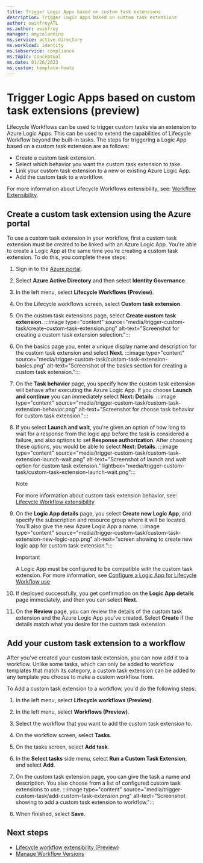 ```yaml
---
title: Trigger Logic Apps based on custom task extensions
description: Trigger Logic Apps based on custom task extensions
author: owinfreyATL
ms.author: owinfrey
manager: amycolannino
ms.service: active-directory
ms.workload: identity
ms.subservice: compliance
ms.topic: conceptual
ms.date: 01/26/2023
ms.custom: template-howto 
---
```



# Trigger Logic Apps based on custom task extensions (preview)

Lifecycle Workflows can be used to trigger custom tasks via an extension to Azure Logic Apps. This can be used to extend the capabilities of Lifecycle Workflow beyond the built-in tasks. The steps for triggering a Logic App based on a custom task extension are as follows:

- Create a custom task extension.
- Select which behavior you want the custom task extension to take.
- Link your custom task extension to a new or existing Azure Logic App.
- Add the custom task to a workflow.

For more information about Lifecycle Workflows extensibility, see: [Workflow Extensibility](lifecycle-workflow-extensibility.md).


## Create a custom task extension using the Azure portal

To use a custom task extension in your workflow, first a custom task extension must be created to be linked with an Azure Logic App. You're able to create a Logic App at the same time you're creating a custom task extension. To do this, you complete these steps:

1. Sign in to the [Azure portal](https://portal.azure.com). 

1. Select **Azure Active Directory** and then select **Identity Governance**. 

1. In the left menu, select **Lifecycle Workflows (Preview)**. 

1. On the Lifecycle workflows screen, select **Custom task extension**. 

1. On the custom task extensions page, select **Create custom task extension**.
    :::image type="content" source="media/trigger-custom-task/create-custom-task-extension.png" alt-text="Screenshot for creating a custom task extension selection.":::
1. On the basics page you, enter a unique display name and description for the custom task extension and select **Next**.
    :::image type="content" source="media/trigger-custom-task/custom-task-extension-basics.png" alt-text="Screenshot of the basics section for creating a custom task extension.":::
1. On the **Task behavior** page, you specify how the custom task extension will behave after executing the Azure Logic App. If you choose **Launch and continue** you can immediately select **Next: Details**.
    :::image type="content" source="media/trigger-custom-task/custom-task-extension-behavior.png" alt-text="Screenshot for choose task behavior for custom task extension.":::

1. If you select **Launch and wait**, you're given an option of how long to wait for a response from the logic app before the task is considered a failure, and also options to set **Response authorization**. After choosing these options, you would be able to select **Next: Details**. 
    :::image type="content" source="media/trigger-custom-task/custom-task-extension-launch-wait.png" alt-text="Screenshot of launch and wait option for custom task extension." lightbox="media/trigger-custom-task/custom-task-extension-launch-wait.png"::: 
     > [!NOTE]
     > For more information about custom task extension behavior, see: [Lifecycle Workflow extensibility](lifecycle-workflow-extensibility.md)
1. On the **Logic App details** page, you select **Create new Logic App**, and specify the subscription and resource group where it will be located. You'll also give the new Azure Logic App a name.
    :::image type="content" source="media/trigger-custom-task/custom-task-extension-new-logic-app.png" alt-text="screen showing to create new logic app for custom task extension.":::
   > [!IMPORTANT]
   > A Logic App must be configured to be compatible with the custom task extension. For more information, see [Configure a Logic App for Lifecycle Workflow use](configure-logic-app-lifecycle-workflows.md) 
1. If deployed successfully, you get confirmation on the **Logic App details** page immediately, and then you can select **Next**. 

1. On the  **Review** page, you can review the details of the custom task extension and the Azure Logic App you've created. Select **Create** if the details match what you desire for the custom task extension.    


## Add your custom task extension to a workflow

After you've created your custom task extension, you can now add it to a workflow.  Unlike some tasks, which can only be added to workflow templates that match its category, a custom task extension can be added to any template you choose to make a custom workflow from.

To Add a custom task extension to a workflow, you'd do the following steps:

1. In the left menu, select **Lifecycle workflows (Preview)**. 

1. In the left menu, select **Workflows (Preview)**.

1. Select the workflow that you want to add the custom task extension to.

1. On the workflow screen, select **Tasks**.

1. On the tasks screen, select **Add task**.

1. In the **Select tasks** side menu, select **Run a Custom Task Extension**, and select **Add**.

1. On the custom task extension page, you can give the task a name and description. You also choose from a list of configured custom task extensions to use.
    :::image type="content" source="media/trigger-custom-task/add-custom-task-extension.png" alt-text="Screenshot showing to add a custom task extension to workflow.":::     
1. When finished, select **Save**.   

## Next steps

- [Lifecycle workflow extensibility (Preview)](lifecycle-workflow-extensibility.md)
- [Manage Workflow Versions](manage-workflow-tasks.md)
